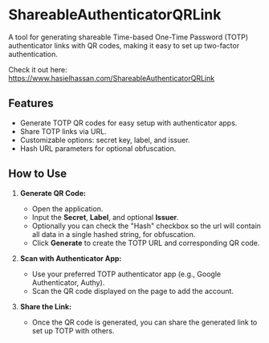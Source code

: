 # ShareableAuthenticatorQRLink

A tool for generating shareable Time-based One-Time Password (TOTP) authenticator links with QR codes, making it easy to set up two-factor authentication.

Check it out here: https://www.hasielhassan.com/ShareableAuthenticatorQRLink

## Features

- Generate TOTP QR codes for easy setup with authenticator apps.
- Share TOTP links via URL.
- Customizable options: secret key, label, and issuer.
- Hash URL parameters for optional obfuscation.

## How to Use

1. **Generate QR Code:**
   - Open the application.
   - Input the **Secret**, **Label**, and optional **Issuer**.
   - Optionally you can check the "Hash" checkbox so the url will contain all data in a single hashed string, for obfuscation.
   - Click **Generate** to create the TOTP URL and corresponding QR code.
   
2. **Scan with Authenticator App:**
   - Use your preferred TOTP authenticator app (e.g., Google Authenticator, Authy).
   - Scan the QR code displayed on the page to add the account.

3. **Share the Link:**
   - Once the QR code is generated, you can share the generated link to set up TOTP with others.
